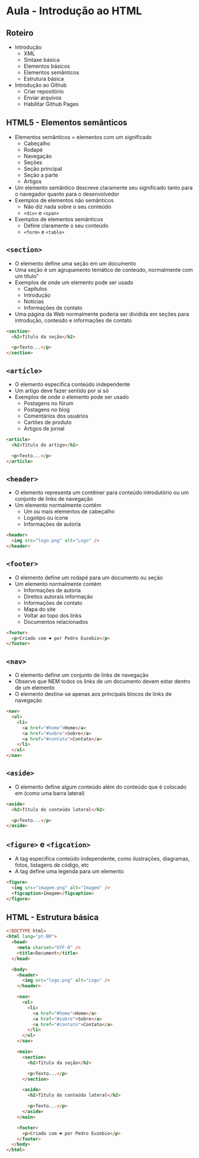 # Aula - Introdução ao HTML

## Roteiro

- Introdução
  - XML
  - Sintaxe básica
  - Elementos básicos
  - Elementos semânticos
  - Estrutura básica
- Introdução ao Github
  - Criar repositório
  - Enviar arquivos
  - Habilitar Github Pages

## HTML5 - Elementos semânticos

- Elementos semânticos = elementos com um significado
  - Cabeçalho
  - Rodapé
  - Navegação
  - Seções
  - Seção principal
  - Seção a parte
  - Artigos
- Um elemento semântico descreve claramente seu significado tanto para o navegador quanto para o desenvolvedor
- Exemplos de elementos não semânticos
  - Não diz nada sobre o seu conteúdo
  - `<div>` e `<span>`
- Exemplos de elementos semânticos
  - Define claramente o seu conteúdo
  - `<form>` e `<table>`

## `<section>`

- O elemento define uma seção em um documento
- Uma seção é um agrupamento temático de conteúdo, normalmente com um título”
- Exemplos de onde um elemento pode ser usado
  - Capítulos
  - Introdução
  - Notícias
  - Informações de contato
- Uma página da Web normalmente poderia ser dividida em seções para introdução, conteúdo e
  informações de contato

```html
<section>
  <h2>Título da seção</h2>

  <p>Texto...</p>
</section>
```

## `<article>`

- O elemento especifica conteúdo independente
- Um artigo deve fazer sentido por si só
- Exemplos de onde o elemento pode ser usado
  - Postagens no fórum
  - Postagens no blog
  - Comentários dos usuários
  - Cartões de produto
  - Artigos de jornal

```html
<article>
  <h2>Título do artigo</h2>

  <p>Texto...</p>
</article>
```

## `<header>`

- O elemento representa um contêiner para conteúdo introdutório ou um conjunto de links de
  navegação
- Um elemento normalmente contém
  - Um ou mais elementos de cabeçalho
  - Logotipo ou ícone
  - Informações de autoria

```html
<header>
  <img src="logo.png" alt="Logo" />
</header>
```

## `<footer>`

- O elemento define um rodapé para um documento ou seção
- Um elemento normalmente contém
  - Informações de autoria
  - Direitos autorais informação
  - Informações de contato
  - Mapa do site
  - Voltar ao topo dos links
  - Documentos relacionados

```html
<footer>
  <p>Criado com ❤️ por Pedro Euzebio</p>
</footer>
```

## `<nav>`

- O elemento define um conjunto de links de navegação
- Observe que NEM todos os links de um documento devem estar dentro de um elemento
- O elemento destina-se apenas aos principais blocos de links de navegação

```html
<nav>
  <ul>
    <li>
      <a href="#home">Home</a>
      <a href="#sobre">Sobre</a>
      <a href="#contato">Contato</a>
    </li>
  </ul>
</nav>
```

## `<aside>`

- O elemento define algum conteúdo além do conteúdo que é colocado em (como uma barra lateral)

```html
<aside>
  <h2>Título do conteúdo lateral</h2>

  <p>Texto...</p>
</aside>
```

## `<figure>` e `<figcation>`

- A tag especifica conteúdo independente, como ilustrações, diagramas, fotos, listagens de código, etc
- A tag define uma legenda para um elemento

```html
<figure>
  <img src="imagem.png" alt="Imagem" />
  <figcaption>Imagem</figcaption>
</figure>
```

## HTML - Estrutura básica

```html
<!DOCTYPE html>
<html lang="pt-BR">
  <head>
    <meta charset="UTF-8" />
    <title>Document</title>
  </head>

  <body>
    <header>
      <img src="logo.png" alt="Logo" />
    </header>

    <nav>
      <ul>
        <li>
          <a href="#home">Home</a>
          <a href="#sobre">Sobre</a>
          <a href="#contato">Contato</a>
        </li>
      </ul>
    </nav>

    <main>
      <section>
        <h2>Título da seção</h2>

        <p>Texto...</p>
      </section>

      <aside>
        <h2>Título do conteúdo lateral</h2>

        <p>Texto...</p>
      </aside>
    </main>

    <footer>
      <p>Criado com ❤️ por Pedro Euzebio</p>
    </footer>
  </body>
</html>
```

